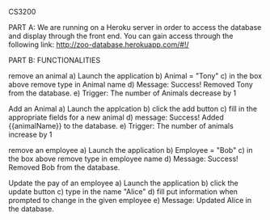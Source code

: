 CS3200

PART A: We are running on a Heroku server in order to access the database and display through the front end. You can gain access through the following link: http://zoo-database.herokuapp.com/#!/

PART B: FUNCTIONALITIES

remove an animal a) Launch the application b) Animal = "Tony" c) in the box above remove type in Animal name d) Message: Success! Removed Tony from the database. e) Trigger: The number of Animals decrease by 1

Add an Animal a) Launch the applcation b) click the add button c) fill in the appropriate fields for a new animal d) message: Success! Added {{animalName}} to the database. e) Trigger: The number of animals increase by 1

remove an employee a) Launch the application b) Employee = "Bob" c) in the box above remove type in employee name d) Message: Success! Removed Bob from the database.

Update the pay of an employee a) Launch the application b) click the update button c) type in the name "Alice" d) fill put information when prompted to change in the given employee e) Message: Updated Alice in the database.

